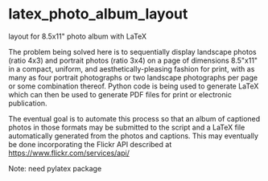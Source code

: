 # latex_photo_album_layout
layout for 8.5x11" photo album with LaTeX

The problem being solved here is to sequentially display landscape photos (ratio 4x3) and portrait photos (ratio 3x4) on a page of dimensions 8.5"x11" in a compact, uniform, and aesthetically-pleasing fashion for print, with as many as four portrait photographs or two landscape photographs per page or some combination thereof.  Python code is being used to generate LaTeX which can then be used to generate PDF files for print or electronic publication.

The eventual goal is to automate this process so that an album of captioned photos in those formats may be submitted to the script and a LaTeX file automatically generated from the photos and captions.  This may eventually be done incorporating the Flickr API described at https://www.flickr.com/services/api/

Note: need pylatex package
